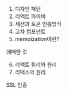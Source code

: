 1. 디자인 패턴
2. 리액트 파이버
3. 세션과 토큰 인증방식
4. 고차 컴포넌트
5. memoization이란?

애매한 것

6. 리액트 쿼리와 원리
7. 리덕스의 원리

SSL 인증
